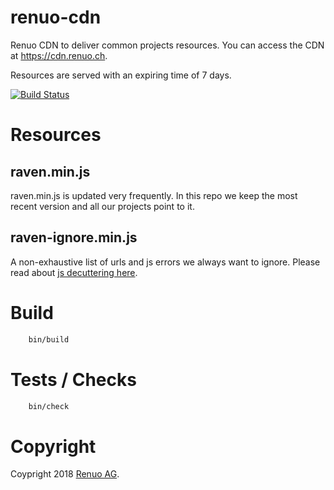 # renuo-cdn
Renuo CDN to deliver common projects resources.
You can access the CDN at https://cdn.renuo.ch.

Resources are served with an expiring time of 7 days.

[![Build Status](https://semaphoreci.com/api/v1/renuo/renuo-cdn/branches/master/badge.svg)](https://semaphoreci.com/renuo/renuo-cdn)

# Resources

## raven.min.js

raven.min.js is updated very frequently.
In this repo we keep the most recent version and all our projects point to it.

## raven-ignore.min.js

A non-exhaustive list of urls and js errors we always want to ignore.
Please read about [js decuttering here](https://github.com/getsentry/raven-js/blob/master/docs/tips.rst#decluttering-sentry).


# Build

```sh
    bin/build
```

# Tests / Checks

```sh
    bin/check
```

# Copyright

Coypright 2018 [Renuo AG](https://www.renuo.ch/).
